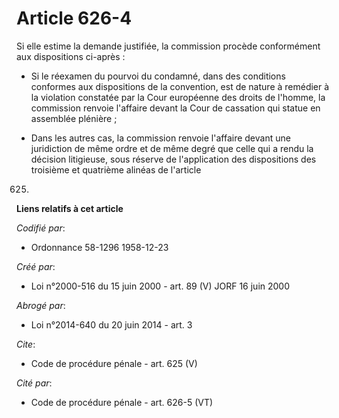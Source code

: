 # Article 626-4

Si elle estime la demande justifiée, la commission procède conformément aux dispositions ci-après :

- Si le réexamen du pourvoi du condamné, dans des conditions conformes aux dispositions de la convention, est de nature à
remédier à la violation constatée par la Cour européenne des droits de l'homme, la commission renvoie l'affaire devant la
Cour de cassation qui statue en assemblée plénière ;

- Dans les autres cas, la commission renvoie l'affaire devant une juridiction de même ordre et de même degré que celle qui a
rendu la décision litigieuse, sous réserve de l'application des dispositions des troisième et quatrième alinéas de l'article
625.

**Liens relatifs à cet article**

_Codifié par_:

  - Ordonnance 58-1296 1958-12-23

_Créé par_:

  - Loi n°2000-516 du 15 juin 2000 - art. 89 (V) JORF 16 juin 2000

_Abrogé par_:

  - Loi n°2014-640 du 20 juin 2014 - art. 3

_Cite_:

  - Code de procédure pénale - art. 625 (V)

_Cité par_:

  - Code de procédure pénale - art. 626-5 (VT)
